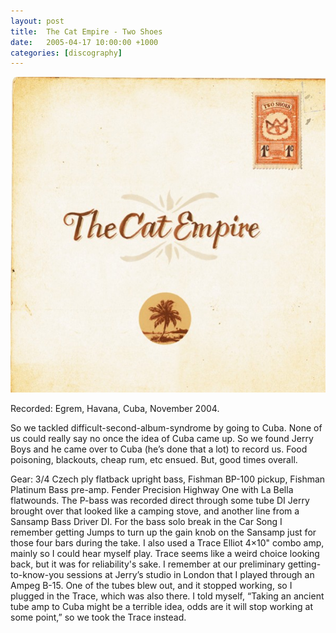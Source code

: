 ```yaml
---
layout: post
title:  The Cat Empire - Two Shoes
date:   2005-04-17 10:00:00 +1000
categories: [discography]
---
```


![](/assets/discography/two-shoes.jpg)

Recorded: Egrem, Havana, Cuba, November 2004.

So we tackled difficult-second-album-syndrome by going to Cuba. None of us could really say no once the idea of Cuba came up. So we found Jerry Boys and he came over to Cuba (he’s done that a lot) to record us. Food poisoning, blackouts, cheap rum, etc ensued. But, good times overall.

Gear: 3/4 Czech ply flatback upright bass, Fishman BP-100 pickup, Fishman Platinum Bass pre-amp. Fender Precision Highway One with La Bella flatwounds. The P-bass was recorded direct through some tube DI Jerry brought over that looked like a camping stove, and another line from a Sansamp Bass Driver DI. For the bass solo break in the Car Song I remember getting Jumps to turn up the gain knob on the Sansamp just for those four bars during the take. I also used a Trace Elliot 4×10" combo amp, mainly so I could hear myself play. Trace seems like a weird choice looking back, but it was for reliability's sake. I remember at our preliminary getting-to-know-you sessions at Jerry’s studio in London that I played through an Ampeg B-15. One of the tubes blew out, and it stopped working, so I plugged in the Trace, which was also there. I told myself, “Taking an ancient tube amp to Cuba might be a terrible idea, odds are it will stop working at some point,” so we took the Trace instead.